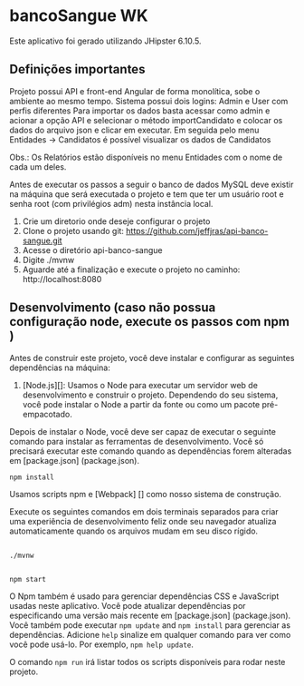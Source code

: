 # bancoSangue WK

Este aplicativo foi gerado utilizando JHipster 6.10.5.

## Definições importantes

Projeto possui API e front-end Angular de forma monolítica, sobe o ambiente ao mesmo tempo.
Sistema possui dois logins: Admin e User com perfis diferentes
Para importar os dados basta acessar como admin e acionar a opção API e selecionar o método importCandidato e colocar os dados do arquivo json e clicar em executar. Em seguida pelo menu Entidades -> Candidatos é possível visualizar os dados de Candidatos

Obs.: Os Relatórios estão disponíveis no menu Entidades com o nome de cada um deles.

Antes de executar os passos a seguir o banco de dados MySQL deve existir na máquina que será executada o projeto e tem que ter um usuário root e senha root (com privilégios adm) nesta instância local.

1. Crie um diretorio onde deseje configurar o projeto
2. Clone o projeto usando git:
   https://github.com/jeffjras/api-banco-sangue.git
3. Acesse o diretório api-banco-sangue
4. Digite ./mvnw
5. Aguarde até a finalização e execute o projeto no caminho:
   http://localhost:8080

## Desenvolvimento (caso não possua configuração node, execute os passos com npm )

Antes de construir este projeto, você deve instalar e configurar as seguintes dependências na máquina:

1. [Node.js][]: Usamos o Node para executar um servidor web de desenvolvimento e construir o projeto.
   Dependendo do seu sistema, você pode instalar o Node a partir da fonte ou como um pacote pré-empacotado.

Depois de instalar o Node, você deve ser capaz de executar o seguinte comando para instalar as ferramentas de desenvolvimento.
Você só precisará executar este comando quando as dependências forem alteradas em [package.json] (package.json).

```
npm install
```

Usamos scripts npm e [Webpack] [] como nosso sistema de construção.

Execute os seguintes comandos em dois terminais separados para criar uma experiência de desenvolvimento feliz onde seu navegador
atualiza automaticamente quando os arquivos mudam em seu disco rígido.
```

./mvnw


npm start
```

O Npm também é usado para gerenciar dependências CSS e JavaScript usadas neste aplicativo. Você pode atualizar dependências por
especificando uma versão mais recente em [package.json] (package.json). Você também pode executar `npm update` and `npm install` para gerenciar as dependências.
Adicione `help` sinalize em qualquer comando para ver como você pode usá-lo. Por exemplo, `npm help update`.

O comando `npm run` irá listar todos os scripts disponíveis para rodar neste projeto.


